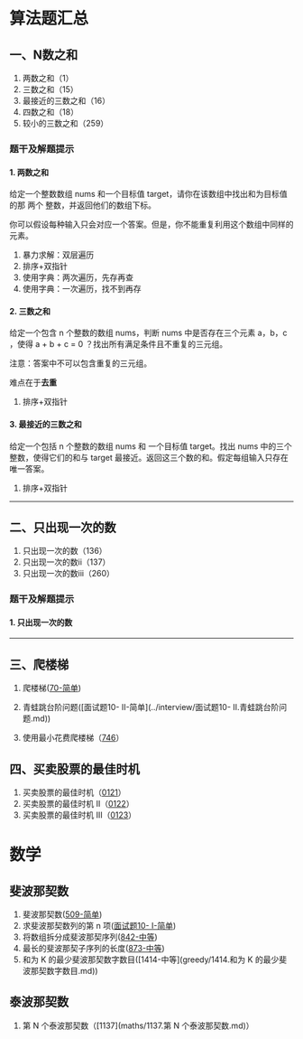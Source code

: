 # 算法题汇总


## 一、N数之和

1. 两数之和（1）
2. 三数之和（15）
3. 最接近的三数之和（16）
4. 四数之和（18）
5. 较小的三数之和（259）

### 题干及解题提示

#### 1. 两数之和
给定一个整数数组 nums 和一个目标值 target，请你在该数组中找出和为目标值的那 两个 整数，并返回他们的数组下标。

你可以假设每种输入只会对应一个答案。但是，你不能重复利用这个数组中同样的元素。

1. 暴力求解：双层遍历
2. 排序+双指针
3. 使用字典：两次遍历，先存再查
4. 使用字典：一次遍历，找不到再存

#### 2. 三数之和
给定一个包含 n 个整数的数组 nums，判断 nums 中是否存在三个元素 a，b，c ，使得 a + b + c = 0 ？找出所有满足条件且不重复的三元组。

注意：答案中不可以包含重复的三元组。

难点在于**去重**

1. 排序+双指针

#### 3. 最接近的三数之和

给定一个包括 n 个整数的数组 nums 和 一个目标值 target。找出 nums 中的三个整数，使得它们的和与 target 最接近。返回这三个数的和。假定每组输入只存在唯一答案。

1. 排序+双指针


***

## 二、只出现一次的数

1. 只出现一次的数（136）
2. 只出现一次的数ii（137）
3. 只出现一次的数iii（260）

### 题干及解题提示

#### 1. 只出现一次的数

***

## 三、爬楼梯

1. 爬楼梯([70-简单](dynamicprogramming/0070.爬楼梯.md))

2. 青蛙跳台阶问题([面试题10- II-简单](../interview/面试题10- II.青蛙跳台阶问题.md))

3. 使用最小花费爬楼梯（[746](dynamicprogramming/0746.使用最小花费爬楼梯.md)）

## 四、买卖股票的最佳时机

1. 买卖股票的最佳时机（[0121](dynamicprogramming/0121.买卖股票的最佳时机.md)）
2. 买卖股票的最佳时机 II（[0122](dynamicprogramming/0122.买卖股票的最佳时机II.md)）
3. 买卖股票的最佳时机 III（[0123](dynamicprogramming/0123.买卖股票的最佳时机III.md)）



# 数学

## 斐波那契数

1. 斐波那契数([509-简单](maths/0509.斐波那契数.md))
2. 求斐波那契数列的第 n 项([面试题10- I-简单](../interview/面试题10-I.求斐波那契数列的第n项.md))
3. 将数组拆分成斐波那契序列([842-中等](greedy/0842.将数组拆分成斐波那契序列.md))
4. 最长的斐波那契子序列的长度([873-中等](dynamicprogramming/0873.最长的斐波那契子序列的长度.md))
5. 和为 K 的最少斐波那契数字数目([1414-中等](greedy/1414.和为 K 的最少斐波那契数字数目.md))

## 泰波那契数

1. 第 N 个泰波那契数（[1137](maths/1137.第 N 个泰波那契数.md)）
